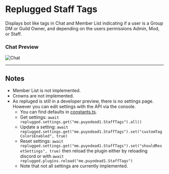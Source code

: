 # Replugged Staff Tags

Displays bot like tags in Chat and Member List indicating if a user is a Group DM or Guild Owner,
and depending on the users permissions Admin, Mod, or Staff.

### Chat Preview

![Chat](https://i.imgur.com/6NwdauH.png)

---

## Notes

- Member List is not implemented.
- Crowns are not implemented.
- As repluged is still in a developer preview, there is no settings page. However you can edit
  settings with the API via the console.
  - You can find defaults in [constants.ts](src/constants.ts#L46).
  - Get settings: `await replugged.settings.get("me.puyodead1.StaffTags").all()`
  - Update a setting:
    `await replugged.settings.get("me.puyodead1.StaffTags").set("customTagColorsEnabled", true)`
  - Reset settings:
    `await replugged.settings.get("me.puyodead1.StaffTags").set("shouldResetSettings", true)` then
    reload the plugin either by reloading discord or with
    `await replugged.plugins.reload("me.puyodead1.StaffTags")`
  - Note that not all settings are currently implemented.
